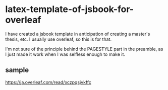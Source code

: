 # latex-template-of-jsbook-for-overleaf
I have created a jsbook template in anticipation of creating a master's thesis, etc. I usually use overleaf, so this is for that.

I'm not sure of the principle behind the PAGESTYLE part in the preamble, as I just made it work when I was selfless enough to make it.

## sample
https://ja.overleaf.com/read/xczpqsjvkffc
